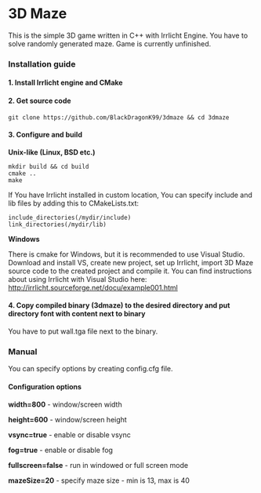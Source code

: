 # 3D Maze
This is the simple 3D game written in C++ with Irrlicht Engine. You have to solve randomly generated maze. Game is currently unfinished.

### Installation guide

#### 1. Install Irrlicht engine and CMake

#### 2. Get source code

    git clone https://github.com/BlackDragonK99/3dmaze && cd 3dmaze
    
#### 3. Configure and build
**Unix-like (Linux, BSD etc.)**

    mkdir build && cd build
    cmake ..
    make
    
If You have Irrlicht installed in custom location, You can specify include and lib files by adding this to CMakeLists.txt:

    include_directories(/mydir/include)
    link_directories(/mydir/lib)
    
**Windows**

There is cmake for Windows, but it is recommended to use Visual Studio. Download and install VS, create new project, set up Irrlicht, import 3D Maze source code to the created project and compile it. You can find instructions about using Irrlicht with Visual Studio here:
http://irrlicht.sourceforge.net/docu/example001.html
    
#### 4. Copy compiled binary (3dmaze) to the desired directory and put directory font with content next to binary
You have to put wall.tga file next to the binary.

### Manual
You can specify options by creating config.cfg file.

#### Configuration options
**width=800** - window/screen width

**height=600** - window/screen height

**vsync=true** - enable or disable vsync

**fog=true** - enable or disable fog

**fullscreen=false** - run in windowed or full screen mode

**mazeSize=20** - specify maze size - min is 13, max is 40
